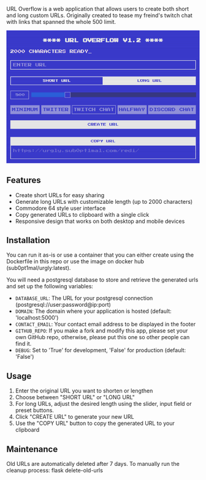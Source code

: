 URL Overflow is a web application that allows users to create both short and long custom URLs. 
Originally created to tease my freind's twitch chat with links that spanned the whole 500 limit.

![Web UI](https://github.com/SUB0PT1MAL/IconsAndArt/blob/main/WebUI.png)

## Features

- Create short URLs for easy sharing
- Generate long URLs with customizable length (up to 2000 characters)
- Commodore 64 style user interface
- Copy generated URLs to clipboard with a single click
- Responsive design that works on both desktop and mobile devices

## Installation

You can run it as-is or use a container that you can either create using the Dockerfile in this repo or use the image on docker hub (sub0pt1mal/urgly:latest).

You will need a postgresql database to store and retrieve the generated urls and set up the following variables:

- `DATABASE_URL`: The URL for your postgresql connection (postgresql://user:password@ip:port)
- `DOMAIN`: The domain where your application is hosted (default: 'localhost:5000')
- `CONTACT_EMAIL`: Your contact email address to be displayed in the footer
- `GITHUB_REPO`: If you make a fork and modify this app, please set your own GitHub repo, otherwise, please put this one so other people can find it.
- `DEBUG`: Set to 'True' for development, 'False' for production (default: 'False')

## Usage

1. Enter the original URL you want to shorten or lengthen
2. Choose between "SHORT URL" or "LONG URL"
3. For long URLs, adjust the desired length using the slider, input field or preset buttons.
4. Click "CREATE URL" to generate your new URL
5. Use the "COPY URL" button to copy the generated URL to your clipboard

## Maintenance

Old URLs are automatically deleted after 7 days. To manually run the cleanup process:
flask delete-old-urls
